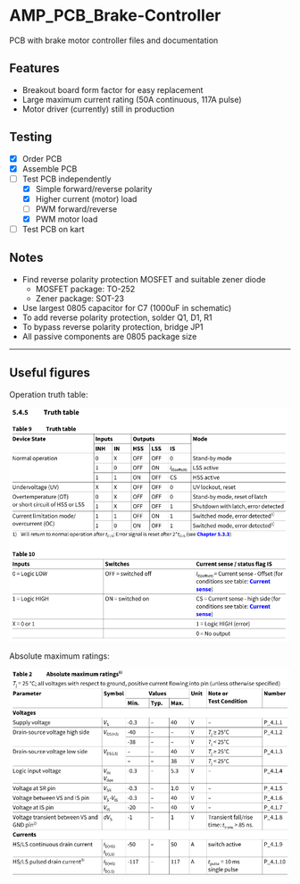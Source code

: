 # AMP_PCB_Brake-Controller
PCB with brake motor controller files and documentation

## Features
- Breakout board form factor for easy replacement
- Large maximum current rating (50A continuous, 117A pulse)
- Motor driver (currently) still in production

## Testing
- [X] Order PCB
- [X] Assemble PCB
- [ ] Test PCB independently
  - [X] Simple forward/reverse polarity
  - [X] Higher current (motor) load
  - [ ] PWM forward/reverse
  - [X] PWM motor load
- [ ] Test PCB on kart

## Notes
- Find reverse polarity protection MOSFET and suitable zener diode
  - MOSFET package: TO-252
  - Zener package: SOT-23
- Use largest 0805 capacitor for C7 (1000uF in schematic)
- To add reverse polarity protection, solder Q1, D1, R1
- To bypass reverse polarity protection, bridge JP1
- All passive components are 0805 package size

---

## Useful figures

Operation truth table:

![Operation truth table](docs/img/operation-truth-table.png "Operation truth table")

Absolute maximum ratings:

![Absolute maximum ratings](docs/img/absolute-maximum-ratings.png "Absolute maximum ratings")